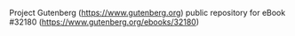 Project Gutenberg (https://www.gutenberg.org) public repository for eBook #32180 (https://www.gutenberg.org/ebooks/32180)
